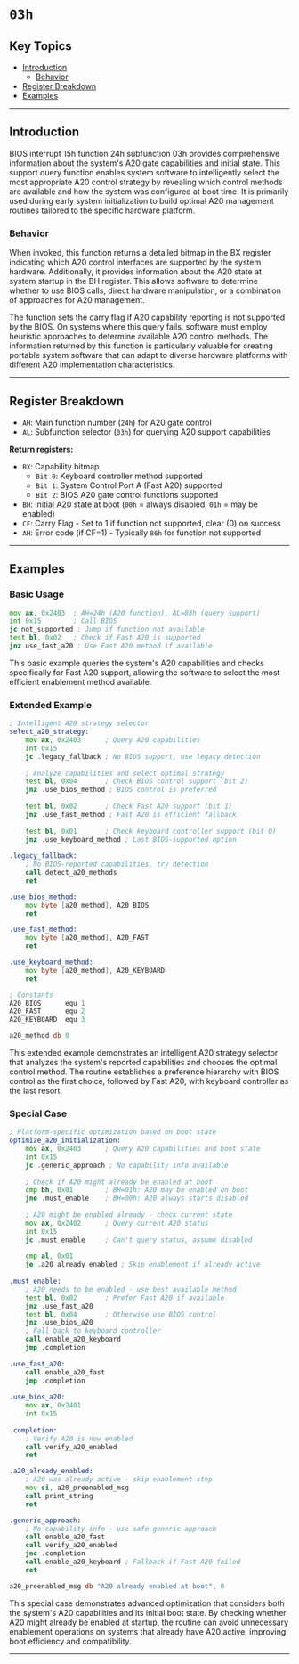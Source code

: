 # `03h`

## Key Topics

- [Introduction](#introduction)
    - [Behavior](#behavior)
- [Register Breakdown](#register-breakdown)
- [Examples](#examples)

---

## Introduction

BIOS interrupt 15h function 24h subfunction 03h provides comprehensive information about the system's A20 gate capabilities and initial state. This support query function enables system software to intelligently select the most appropriate A20 control strategy by revealing which control methods are available and how the system was configured at boot time. It is primarily used during early system initialization to build optimal A20 management routines tailored to the specific hardware platform.

### Behavior

When invoked, this function returns a detailed bitmap in the BX register indicating which A20 control interfaces are supported by the system hardware. Additionally, it provides information about the A20 state at system startup in the BH register. This allows software to determine whether to use BIOS calls, direct hardware manipulation, or a combination of approaches for A20 management.

The function sets the carry flag if A20 capability reporting is not supported by the BIOS. On systems where this query fails, software must employ heuristic approaches to determine available A20 control methods. The information returned by this function is particularly valuable for creating portable system software that can adapt to diverse hardware platforms with different A20 implementation characteristics.

---

## Register Breakdown

- `AH`: Main function number (`24h`) for A20 gate control
- `AL`: Subfunction selector (`03h`) for querying A20 support capabilities

**Return registers:**
- `BX`: Capability bitmap
  - `Bit 0`: Keyboard controller method supported
  - `Bit 1`: System Control Port A (Fast A20) supported
  - `Bit 2`: BIOS A20 gate control functions supported
- `BH`: Initial A20 state at boot (`00h` = always disabled, `01h` = may be enabled)
- `CF`: Carry Flag - Set to 1 if function not supported, clear (0) on success
- `AH`: Error code (if CF=1) - Typically `86h` for function not supported

---

## Examples

### Basic Usage

```asm
mov ax, 0x2403  ; AH=24h (A20 function), AL=03h (query support)
int 0x15        ; Call BIOS
jc not_supported ; Jump if function not available
test bl, 0x02   ; Check if Fast A20 is supported
jnz use_fast_a20 ; Use Fast A20 method if available
```

This basic example queries the system's A20 capabilities and checks specifically for Fast A20 support, allowing the software to select the most efficient enablement method available.

### Extended Example

```asm
; Intelligent A20 strategy selector
select_a20_strategy:
    mov ax, 0x2403      ; Query A20 capabilities
    int 0x15
    jc .legacy_fallback ; No BIOS support, use legacy detection
    
    ; Analyze capabilities and select optimal strategy
    test bl, 0x04       ; Check BIOS control support (bit 2)
    jnz .use_bios_method ; BIOS control is preferred
    
    test bl, 0x02       ; Check Fast A20 support (bit 1)
    jnz .use_fast_method ; Fast A20 is efficient fallback
    
    test bl, 0x01       ; Check keyboard controller support (bit 0)
    jnz .use_keyboard_method ; Last BIOS-supported option
    
.legacy_fallback:
    ; No BIOS-reported capabilities, try detection
    call detect_a20_methods
    ret

.use_bios_method:
    mov byte [a20_method], A20_BIOS
    ret

.use_fast_method:
    mov byte [a20_method], A20_FAST
    ret

.use_keyboard_method:
    mov byte [a20_method], A20_KEYBOARD
    ret

; Constants
A20_BIOS      equ 1
A20_FAST      equ 2
A20_KEYBOARD  equ 3

a20_method db 0
```

This extended example demonstrates an intelligent A20 strategy selector that analyzes the system's reported capabilities and chooses the optimal control method. The routine establishes a preference hierarchy with BIOS control as the first choice, followed by Fast A20, with keyboard controller as the last resort.

### Special Case

```asm
; Platform-specific optimization based on boot state
optimize_a20_initialization:
    mov ax, 0x2403      ; Query A20 capabilities and boot state
    int 0x15
    jc .generic_approach ; No capability info available
    
    ; Check if A20 might already be enabled at boot
    cmp bh, 0x01        ; BH=01h: A20 may be enabled on boot
    jne .must_enable    ; BH=00h: A20 always starts disabled
    
    ; A20 might be enabled already - check current state
    mov ax, 0x2402      ; Query current A20 status
    int 0x15
    jc .must_enable     ; Can't query status, assume disabled
    
    cmp al, 0x01
    je .a20_already_enabled ; Skip enablement if already active
    
.must_enable:
    ; A20 needs to be enabled - use best available method
    test bl, 0x02       ; Prefer Fast A20 if available
    jnz .use_fast_a20
    test bl, 0x04       ; Otherwise use BIOS control
    jnz .use_bios_a20
    ; Fall back to keyboard controller
    call enable_a20_keyboard
    jmp .completion
    
.use_fast_a20:
    call enable_a20_fast
    jmp .completion
    
.use_bios_a20:
    mov ax, 0x2401
    int 0x15
    
.completion:
    ; Verify A20 is now enabled
    call verify_a20_enabled
    ret

.a20_already_enabled:
    ; A20 was already active - skip enablement step
    mov si, a20_preenabled_msg
    call print_string
    ret

.generic_approach:
    ; No capability info - use safe generic approach
    call enable_a20_fast
    call verify_a20_enabled
    jnc .completion
    call enable_a20_keyboard ; Fallback if Fast A20 failed
    ret

a20_preenabled_msg db "A20 already enabled at boot", 0
```

This special case demonstrates advanced optimization that considers both the system's A20 capabilities and its initial boot state. By checking whether A20 might already be enabled at startup, the routine can avoid unnecessary enablement operations on systems that already have A20 active, improving boot efficiency and compatibility.

---
